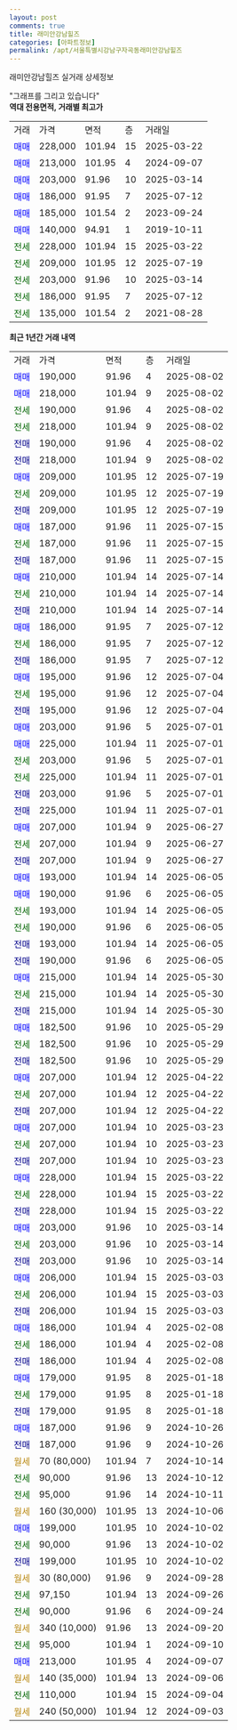 ```yaml
---
layout: post
comments: true
title: 래미안강남힐즈
categories: [아파트정보]
permalink: /apt/서울특별시강남구자곡동래미안강남힐즈
---
```


래미안강남힐즈 실거래 상세정보

<script type="text/javascript">
  google.charts.load('current', {'packages':['line', 'corechart']});
  google.charts.setOnLoadCallback(drawChart);

  function drawChart() {
    var data = new google.visualization.DataTable();
    data.addColumn('date', '거래일');
    data.addColumn('number', "매매");
    data.addColumn('number', "전세");
    data.addColumn('number', "전매");

    data.addRows([[new Date(Date.parse("2025-08-02")), 190000, null, null], [new Date(Date.parse("2025-08-02")), 218000, null, null], [new Date(Date.parse("2025-08-02")), null, 190000, null], [new Date(Date.parse("2025-08-02")), null, 218000, null], [new Date(Date.parse("2025-08-02")), null, null, 190000], [new Date(Date.parse("2025-08-02")), null, null, 218000], [new Date(Date.parse("2025-07-19")), 209000, null, null], [new Date(Date.parse("2025-07-19")), null, 209000, null], [new Date(Date.parse("2025-07-19")), null, null, 209000], [new Date(Date.parse("2025-07-15")), 187000, null, null], [new Date(Date.parse("2025-07-15")), null, 187000, null], [new Date(Date.parse("2025-07-15")), null, null, 187000], [new Date(Date.parse("2025-07-14")), 210000, null, null], [new Date(Date.parse("2025-07-14")), null, 210000, null], [new Date(Date.parse("2025-07-14")), null, null, 210000], [new Date(Date.parse("2025-07-12")), 186000, null, null], [new Date(Date.parse("2025-07-12")), null, 186000, null], [new Date(Date.parse("2025-07-12")), null, null, 186000], [new Date(Date.parse("2025-07-04")), 195000, null, null], [new Date(Date.parse("2025-07-04")), null, 195000, null], [new Date(Date.parse("2025-07-04")), null, null, 195000], [new Date(Date.parse("2025-07-01")), 203000, null, null], [new Date(Date.parse("2025-07-01")), 225000, null, null], [new Date(Date.parse("2025-07-01")), null, 203000, null], [new Date(Date.parse("2025-07-01")), null, 225000, null], [new Date(Date.parse("2025-07-01")), null, null, 203000], [new Date(Date.parse("2025-07-01")), null, null, 225000], [new Date(Date.parse("2025-06-27")), 207000, null, null], [new Date(Date.parse("2025-06-27")), null, 207000, null], [new Date(Date.parse("2025-06-27")), null, null, 207000], [new Date(Date.parse("2025-06-05")), 193000, null, null], [new Date(Date.parse("2025-06-05")), 190000, null, null], [new Date(Date.parse("2025-06-05")), null, 193000, null], [new Date(Date.parse("2025-06-05")), null, 190000, null], [new Date(Date.parse("2025-06-05")), null, null, 193000], [new Date(Date.parse("2025-06-05")), null, null, 190000], [new Date(Date.parse("2025-05-30")), 215000, null, null], [new Date(Date.parse("2025-05-30")), null, 215000, null], [new Date(Date.parse("2025-05-30")), null, null, 215000], [new Date(Date.parse("2025-05-29")), 182500, null, null], [new Date(Date.parse("2025-05-29")), null, 182500, null], [new Date(Date.parse("2025-05-29")), null, null, 182500], [new Date(Date.parse("2025-04-22")), 207000, null, null], [new Date(Date.parse("2025-04-22")), null, 207000, null], [new Date(Date.parse("2025-04-22")), null, null, 207000], [new Date(Date.parse("2025-03-23")), 207000, null, null], [new Date(Date.parse("2025-03-23")), null, 207000, null], [new Date(Date.parse("2025-03-23")), null, null, 207000], [new Date(Date.parse("2025-03-22")), 228000, null, null], [new Date(Date.parse("2025-03-22")), null, 228000, null], [new Date(Date.parse("2025-03-22")), null, null, 228000], [new Date(Date.parse("2025-03-14")), 203000, null, null], [new Date(Date.parse("2025-03-14")), null, 203000, null], [new Date(Date.parse("2025-03-14")), null, null, 203000], [new Date(Date.parse("2025-03-03")), 206000, null, null], [new Date(Date.parse("2025-03-03")), null, 206000, null], [new Date(Date.parse("2025-03-03")), null, null, 206000], [new Date(Date.parse("2025-02-08")), 186000, null, null], [new Date(Date.parse("2025-02-08")), null, 186000, null], [new Date(Date.parse("2025-02-08")), null, null, 186000], [new Date(Date.parse("2025-01-18")), 179000, null, null], [new Date(Date.parse("2025-01-18")), null, 179000, null], [new Date(Date.parse("2025-01-18")), null, null, 179000], [new Date(Date.parse("2024-10-26")), 187000, null, null], [new Date(Date.parse("2024-10-26")), null, null, 187000], [new Date(Date.parse("2024-10-14")), null, null, null], [new Date(Date.parse("2024-10-12")), null, 90000, null], [new Date(Date.parse("2024-10-11")), null, 95000, null], [new Date(Date.parse("2024-10-06")), null, null, null], [new Date(Date.parse("2024-10-02")), 199000, null, null], [new Date(Date.parse("2024-10-02")), null, 90000, null], [new Date(Date.parse("2024-10-02")), null, null, 199000], [new Date(Date.parse("2024-09-28")), null, null, null], [new Date(Date.parse("2024-09-26")), null, 97150, null], [new Date(Date.parse("2024-09-24")), null, 90000, null], [new Date(Date.parse("2024-09-20")), null, null, null], [new Date(Date.parse("2024-09-10")), null, 95000, null], [new Date(Date.parse("2024-09-07")), 213000, null, null], [new Date(Date.parse("2024-09-06")), null, null, null], [new Date(Date.parse("2024-09-04")), null, 110000, null], [new Date(Date.parse("2024-09-03")), null, null, null]]);

    var options = {
      hAxis: {
        format: 'yyyy/MM/dd'
      },    
      lineWidth: 0,
      pointsVisible: true,    
      title: '최근 1년간 유형별 실거래가 분포',
      legend: { position: 'bottom' }
    };

    var formatter = new google.visualization.NumberFormat({pattern:'###,###'} );
    formatter.format(data, 1);
    formatter.format(data, 2);
    
    setTimeout(function() {
        var chart = new google.visualization.LineChart(document.getElementById('columnchart_material'));
        chart.draw(data, (options));
        document.getElementById('loading').style.display = 'none';
    }, 200);
  }
</script>


<div id="loading" style="z-index:20; display: block; margin-left: 0px">"그래프를 그리고 있습니다"</div>
<div id="columnchart_material" style="width: 95%; margin-left: 0px; display: block"></div>
<!-- contents start -->
<b>역대 전용면적, 거래별 최고가</b>
<table class="sortable">
    <tr>
      <td>거래</td>
      <td>가격</td>
      <td>면적</td>
      <td>층</td>
      <td>거래일</td>
    </tr>
        <tr>
          <td><a style="color: blue">매매</a></td>
          <td>228,000</td>
          <td>101.94</td>
          <td>15</td>
          <td>2025-03-22</td>
        </tr>            <tr>
          <td><a style="color: blue">매매</a></td>
          <td>213,000</td>
          <td>101.95</td>
          <td>4</td>
          <td>2024-09-07</td>
        </tr>            <tr>
          <td><a style="color: blue">매매</a></td>
          <td>203,000</td>
          <td>91.96</td>
          <td>10</td>
          <td>2025-03-14</td>
        </tr>            <tr>
          <td><a style="color: blue">매매</a></td>
          <td>186,000</td>
          <td>91.95</td>
          <td>7</td>
          <td>2025-07-12</td>
        </tr>            <tr>
          <td><a style="color: blue">매매</a></td>
          <td>185,000</td>
          <td>101.54</td>
          <td>2</td>
          <td>2023-09-24</td>
        </tr>            <tr>
          <td><a style="color: blue">매매</a></td>
          <td>140,000</td>
          <td>94.91</td>
          <td>1</td>
          <td>2019-10-11</td>
        </tr>        
        <tr>
              <td><a style="color: darkgreen">전세</a></td>
              <td>228,000</td>
              <td>101.94</td>
              <td>15</td>
              <td>2025-03-22</td>
            </tr>            <tr>
              <td><a style="color: darkgreen">전세</a></td>
              <td>209,000</td>
              <td>101.95</td>
              <td>12</td>
              <td>2025-07-19</td>
            </tr>            <tr>
              <td><a style="color: darkgreen">전세</a></td>
              <td>203,000</td>
              <td>91.96</td>
              <td>10</td>
              <td>2025-03-14</td>
            </tr>            <tr>
              <td><a style="color: darkgreen">전세</a></td>
              <td>186,000</td>
              <td>91.95</td>
              <td>7</td>
              <td>2025-07-12</td>
            </tr>            <tr>
              <td><a style="color: darkgreen">전세</a></td>
              <td>135,000</td>
              <td>101.54</td>
              <td>2</td>
              <td>2021-08-28</td>
            </tr>        
    
</table>

<b>최근 1년간 거래 내역</b>

<table class="sortable">
    <tr>
      <td>거래</td>
      <td>가격</td>
      <td>면적</td>
      <td>층</td>
      <td>거래일</td>
    </tr>
    <tr>
      <td><a style="color: blue">매매</a></td>
      <td>190,000</td>
      <td>91.96</td>
      <td>4</td>
      <td>2025-08-02</td>
    </tr>          <tr>
      <td><a style="color: blue">매매</a></td>
      <td>218,000</td>
      <td>101.94</td>
      <td>9</td>
      <td>2025-08-02</td>
    </tr>          <tr>
      <td><a style="color: darkgreen">전세</a></td>
      <td>190,000</td>
      <td>91.96</td>
      <td>4</td>
      <td>2025-08-02</td>
    </tr>          <tr>
      <td><a style="color: darkgreen">전세</a></td>
      <td>218,000</td>
      <td>101.94</td>
      <td>9</td>
      <td>2025-08-02</td>
    </tr>          <tr>
      <td><a style="color: darkblue">전매</a></td>
      <td>190,000</td>
      <td>91.96</td>
      <td>4</td>
      <td>2025-08-02</td>
    </tr>          <tr>
      <td><a style="color: darkblue">전매</a></td>
      <td>218,000</td>
      <td>101.94</td>
      <td>9</td>
      <td>2025-08-02</td>
    </tr>          <tr>
      <td><a style="color: blue">매매</a></td>
      <td>209,000</td>
      <td>101.95</td>
      <td>12</td>
      <td>2025-07-19</td>
    </tr>          <tr>
      <td><a style="color: darkgreen">전세</a></td>
      <td>209,000</td>
      <td>101.95</td>
      <td>12</td>
      <td>2025-07-19</td>
    </tr>          <tr>
      <td><a style="color: darkblue">전매</a></td>
      <td>209,000</td>
      <td>101.95</td>
      <td>12</td>
      <td>2025-07-19</td>
    </tr>          <tr>
      <td><a style="color: blue">매매</a></td>
      <td>187,000</td>
      <td>91.96</td>
      <td>11</td>
      <td>2025-07-15</td>
    </tr>          <tr>
      <td><a style="color: darkgreen">전세</a></td>
      <td>187,000</td>
      <td>91.96</td>
      <td>11</td>
      <td>2025-07-15</td>
    </tr>          <tr>
      <td><a style="color: darkblue">전매</a></td>
      <td>187,000</td>
      <td>91.96</td>
      <td>11</td>
      <td>2025-07-15</td>
    </tr>          <tr>
      <td><a style="color: blue">매매</a></td>
      <td>210,000</td>
      <td>101.94</td>
      <td>14</td>
      <td>2025-07-14</td>
    </tr>          <tr>
      <td><a style="color: darkgreen">전세</a></td>
      <td>210,000</td>
      <td>101.94</td>
      <td>14</td>
      <td>2025-07-14</td>
    </tr>          <tr>
      <td><a style="color: darkblue">전매</a></td>
      <td>210,000</td>
      <td>101.94</td>
      <td>14</td>
      <td>2025-07-14</td>
    </tr>          <tr>
      <td><a style="color: blue">매매</a></td>
      <td>186,000</td>
      <td>91.95</td>
      <td>7</td>
      <td>2025-07-12</td>
    </tr>          <tr>
      <td><a style="color: darkgreen">전세</a></td>
      <td>186,000</td>
      <td>91.95</td>
      <td>7</td>
      <td>2025-07-12</td>
    </tr>          <tr>
      <td><a style="color: darkblue">전매</a></td>
      <td>186,000</td>
      <td>91.95</td>
      <td>7</td>
      <td>2025-07-12</td>
    </tr>          <tr>
      <td><a style="color: blue">매매</a></td>
      <td>195,000</td>
      <td>91.96</td>
      <td>12</td>
      <td>2025-07-04</td>
    </tr>          <tr>
      <td><a style="color: darkgreen">전세</a></td>
      <td>195,000</td>
      <td>91.96</td>
      <td>12</td>
      <td>2025-07-04</td>
    </tr>          <tr>
      <td><a style="color: darkblue">전매</a></td>
      <td>195,000</td>
      <td>91.96</td>
      <td>12</td>
      <td>2025-07-04</td>
    </tr>          <tr>
      <td><a style="color: blue">매매</a></td>
      <td>203,000</td>
      <td>91.96</td>
      <td>5</td>
      <td>2025-07-01</td>
    </tr>          <tr>
      <td><a style="color: blue">매매</a></td>
      <td>225,000</td>
      <td>101.94</td>
      <td>11</td>
      <td>2025-07-01</td>
    </tr>          <tr>
      <td><a style="color: darkgreen">전세</a></td>
      <td>203,000</td>
      <td>91.96</td>
      <td>5</td>
      <td>2025-07-01</td>
    </tr>          <tr>
      <td><a style="color: darkgreen">전세</a></td>
      <td>225,000</td>
      <td>101.94</td>
      <td>11</td>
      <td>2025-07-01</td>
    </tr>          <tr>
      <td><a style="color: darkblue">전매</a></td>
      <td>203,000</td>
      <td>91.96</td>
      <td>5</td>
      <td>2025-07-01</td>
    </tr>          <tr>
      <td><a style="color: darkblue">전매</a></td>
      <td>225,000</td>
      <td>101.94</td>
      <td>11</td>
      <td>2025-07-01</td>
    </tr>          <tr>
      <td><a style="color: blue">매매</a></td>
      <td>207,000</td>
      <td>101.94</td>
      <td>9</td>
      <td>2025-06-27</td>
    </tr>          <tr>
      <td><a style="color: darkgreen">전세</a></td>
      <td>207,000</td>
      <td>101.94</td>
      <td>9</td>
      <td>2025-06-27</td>
    </tr>          <tr>
      <td><a style="color: darkblue">전매</a></td>
      <td>207,000</td>
      <td>101.94</td>
      <td>9</td>
      <td>2025-06-27</td>
    </tr>          <tr>
      <td><a style="color: blue">매매</a></td>
      <td>193,000</td>
      <td>101.94</td>
      <td>14</td>
      <td>2025-06-05</td>
    </tr>          <tr>
      <td><a style="color: blue">매매</a></td>
      <td>190,000</td>
      <td>91.96</td>
      <td>6</td>
      <td>2025-06-05</td>
    </tr>          <tr>
      <td><a style="color: darkgreen">전세</a></td>
      <td>193,000</td>
      <td>101.94</td>
      <td>14</td>
      <td>2025-06-05</td>
    </tr>          <tr>
      <td><a style="color: darkgreen">전세</a></td>
      <td>190,000</td>
      <td>91.96</td>
      <td>6</td>
      <td>2025-06-05</td>
    </tr>          <tr>
      <td><a style="color: darkblue">전매</a></td>
      <td>193,000</td>
      <td>101.94</td>
      <td>14</td>
      <td>2025-06-05</td>
    </tr>          <tr>
      <td><a style="color: darkblue">전매</a></td>
      <td>190,000</td>
      <td>91.96</td>
      <td>6</td>
      <td>2025-06-05</td>
    </tr>          <tr>
      <td><a style="color: blue">매매</a></td>
      <td>215,000</td>
      <td>101.94</td>
      <td>14</td>
      <td>2025-05-30</td>
    </tr>          <tr>
      <td><a style="color: darkgreen">전세</a></td>
      <td>215,000</td>
      <td>101.94</td>
      <td>14</td>
      <td>2025-05-30</td>
    </tr>          <tr>
      <td><a style="color: darkblue">전매</a></td>
      <td>215,000</td>
      <td>101.94</td>
      <td>14</td>
      <td>2025-05-30</td>
    </tr>          <tr>
      <td><a style="color: blue">매매</a></td>
      <td>182,500</td>
      <td>91.96</td>
      <td>10</td>
      <td>2025-05-29</td>
    </tr>          <tr>
      <td><a style="color: darkgreen">전세</a></td>
      <td>182,500</td>
      <td>91.96</td>
      <td>10</td>
      <td>2025-05-29</td>
    </tr>          <tr>
      <td><a style="color: darkblue">전매</a></td>
      <td>182,500</td>
      <td>91.96</td>
      <td>10</td>
      <td>2025-05-29</td>
    </tr>          <tr>
      <td><a style="color: blue">매매</a></td>
      <td>207,000</td>
      <td>101.94</td>
      <td>12</td>
      <td>2025-04-22</td>
    </tr>          <tr>
      <td><a style="color: darkgreen">전세</a></td>
      <td>207,000</td>
      <td>101.94</td>
      <td>12</td>
      <td>2025-04-22</td>
    </tr>          <tr>
      <td><a style="color: darkblue">전매</a></td>
      <td>207,000</td>
      <td>101.94</td>
      <td>12</td>
      <td>2025-04-22</td>
    </tr>          <tr>
      <td><a style="color: blue">매매</a></td>
      <td>207,000</td>
      <td>101.94</td>
      <td>10</td>
      <td>2025-03-23</td>
    </tr>          <tr>
      <td><a style="color: darkgreen">전세</a></td>
      <td>207,000</td>
      <td>101.94</td>
      <td>10</td>
      <td>2025-03-23</td>
    </tr>          <tr>
      <td><a style="color: darkblue">전매</a></td>
      <td>207,000</td>
      <td>101.94</td>
      <td>10</td>
      <td>2025-03-23</td>
    </tr>          <tr>
      <td><a style="color: blue">매매</a></td>
      <td>228,000</td>
      <td>101.94</td>
      <td>15</td>
      <td>2025-03-22</td>
    </tr>          <tr>
      <td><a style="color: darkgreen">전세</a></td>
      <td>228,000</td>
      <td>101.94</td>
      <td>15</td>
      <td>2025-03-22</td>
    </tr>          <tr>
      <td><a style="color: darkblue">전매</a></td>
      <td>228,000</td>
      <td>101.94</td>
      <td>15</td>
      <td>2025-03-22</td>
    </tr>          <tr>
      <td><a style="color: blue">매매</a></td>
      <td>203,000</td>
      <td>91.96</td>
      <td>10</td>
      <td>2025-03-14</td>
    </tr>          <tr>
      <td><a style="color: darkgreen">전세</a></td>
      <td>203,000</td>
      <td>91.96</td>
      <td>10</td>
      <td>2025-03-14</td>
    </tr>          <tr>
      <td><a style="color: darkblue">전매</a></td>
      <td>203,000</td>
      <td>91.96</td>
      <td>10</td>
      <td>2025-03-14</td>
    </tr>          <tr>
      <td><a style="color: blue">매매</a></td>
      <td>206,000</td>
      <td>101.94</td>
      <td>15</td>
      <td>2025-03-03</td>
    </tr>          <tr>
      <td><a style="color: darkgreen">전세</a></td>
      <td>206,000</td>
      <td>101.94</td>
      <td>15</td>
      <td>2025-03-03</td>
    </tr>          <tr>
      <td><a style="color: darkblue">전매</a></td>
      <td>206,000</td>
      <td>101.94</td>
      <td>15</td>
      <td>2025-03-03</td>
    </tr>          <tr>
      <td><a style="color: blue">매매</a></td>
      <td>186,000</td>
      <td>101.94</td>
      <td>4</td>
      <td>2025-02-08</td>
    </tr>          <tr>
      <td><a style="color: darkgreen">전세</a></td>
      <td>186,000</td>
      <td>101.94</td>
      <td>4</td>
      <td>2025-02-08</td>
    </tr>          <tr>
      <td><a style="color: darkblue">전매</a></td>
      <td>186,000</td>
      <td>101.94</td>
      <td>4</td>
      <td>2025-02-08</td>
    </tr>          <tr>
      <td><a style="color: blue">매매</a></td>
      <td>179,000</td>
      <td>91.95</td>
      <td>8</td>
      <td>2025-01-18</td>
    </tr>          <tr>
      <td><a style="color: darkgreen">전세</a></td>
      <td>179,000</td>
      <td>91.95</td>
      <td>8</td>
      <td>2025-01-18</td>
    </tr>          <tr>
      <td><a style="color: darkblue">전매</a></td>
      <td>179,000</td>
      <td>91.95</td>
      <td>8</td>
      <td>2025-01-18</td>
    </tr>          <tr>
      <td><a style="color: blue">매매</a></td>
      <td>187,000</td>
      <td>91.96</td>
      <td>9</td>
      <td>2024-10-26</td>
    </tr>          <tr>
      <td><a style="color: darkblue">전매</a></td>
      <td>187,000</td>
      <td>91.96</td>
      <td>9</td>
      <td>2024-10-26</td>
    </tr>          <tr>
      <td><a style="color: darkgoldenrod">월세</a></td>
      <td>70 (80,000)</td>
      <td>101.94</td>
      <td>7</td>
      <td>2024-10-14</td>
    </tr>          <tr>
      <td><a style="color: darkgreen">전세</a></td>
      <td>90,000</td>
      <td>91.96</td>
      <td>13</td>
      <td>2024-10-12</td>
    </tr>          <tr>
      <td><a style="color: darkgreen">전세</a></td>
      <td>95,000</td>
      <td>91.96</td>
      <td>14</td>
      <td>2024-10-11</td>
    </tr>          <tr>
      <td><a style="color: darkgoldenrod">월세</a></td>
      <td>160 (30,000)</td>
      <td>101.95</td>
      <td>13</td>
      <td>2024-10-06</td>
    </tr>          <tr>
      <td><a style="color: blue">매매</a></td>
      <td>199,000</td>
      <td>101.95</td>
      <td>10</td>
      <td>2024-10-02</td>
    </tr>          <tr>
      <td><a style="color: darkgreen">전세</a></td>
      <td>90,000</td>
      <td>91.96</td>
      <td>13</td>
      <td>2024-10-02</td>
    </tr>          <tr>
      <td><a style="color: darkblue">전매</a></td>
      <td>199,000</td>
      <td>101.95</td>
      <td>10</td>
      <td>2024-10-02</td>
    </tr>          <tr>
      <td><a style="color: darkgoldenrod">월세</a></td>
      <td>30 (80,000)</td>
      <td>91.96</td>
      <td>9</td>
      <td>2024-09-28</td>
    </tr>          <tr>
      <td><a style="color: darkgreen">전세</a></td>
      <td>97,150</td>
      <td>101.94</td>
      <td>13</td>
      <td>2024-09-26</td>
    </tr>          <tr>
      <td><a style="color: darkgreen">전세</a></td>
      <td>90,000</td>
      <td>91.96</td>
      <td>6</td>
      <td>2024-09-24</td>
    </tr>          <tr>
      <td><a style="color: darkgoldenrod">월세</a></td>
      <td>340 (10,000)</td>
      <td>91.96</td>
      <td>13</td>
      <td>2024-09-20</td>
    </tr>          <tr>
      <td><a style="color: darkgreen">전세</a></td>
      <td>95,000</td>
      <td>101.94</td>
      <td>1</td>
      <td>2024-09-10</td>
    </tr>          <tr>
      <td><a style="color: blue">매매</a></td>
      <td>213,000</td>
      <td>101.95</td>
      <td>4</td>
      <td>2024-09-07</td>
    </tr>          <tr>
      <td><a style="color: darkgoldenrod">월세</a></td>
      <td>140 (35,000)</td>
      <td>101.94</td>
      <td>13</td>
      <td>2024-09-06</td>
    </tr>          <tr>
      <td><a style="color: darkgreen">전세</a></td>
      <td>110,000</td>
      <td>101.94</td>
      <td>15</td>
      <td>2024-09-04</td>
    </tr>          <tr>
      <td><a style="color: darkgoldenrod">월세</a></td>
      <td>240 (50,000)</td>
      <td>101.94</td>
      <td>12</td>
      <td>2024-09-03</td>
    </tr>      </table>
<!-- contents end -->    

